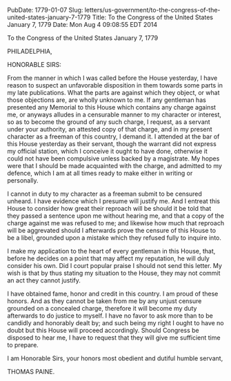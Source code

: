 PubDate: 1779-01-07
Slug: letters/us-government/to-the-congress-of-the-united-states-january-7-1779
Title: To the Congress of the United States  January 7, 1779
Date: Mon Aug  4 09:08:55 EDT 2014

   To the Congress of the United States  January 7, 1779

   PHILADELPHIA,

   HONORABLE SIRS:

   From the manner in which I was called before the House yesterday, I have
   reason to suspect an unfavorable disposition in them towards some parts in
   my late publications. What the parts are against which they object, or
   what those objections are, are wholly unknown to me. If any gentleman has
   presented any Memorial to this House which contains any charge against me,
   or anyways alludes in a censurable manner to my character or interest, so
   as to become the ground of any such charge, I request, as a servant under
   your authority, an attested copy of that charge, and in my present
   character as a freeman of this country, I demand it. I attended at the bar
   of this House yesterday as their servant, though the warrant did not
   express my official station, which I conceive it ought to have done,
   otherwise it could not have been compulsive unless backed by a magistrate.
   My hopes were that I should be made acquainted with the charge, and
   admitted to my defence, which I am at all times ready to make either in
   writing or personally.

   I cannot in duty to my character as a freeman submit to be censured
   unheard. I have evidence which I presume will justify me. And I entreat
   this House to consider how great their reproach will be should it be told
   that they passed a sentence upon me without hearing me, and that a copy of
   the charge against me was refused to me; and likewise how much that
   reproach will be aggrevated should I afterwards prove the censure of this
   House to be a libel, grounded upon a mistake which they refused fully to
   inquire into.

   I make my application to the heart of every gentleman in this House, that,
   before he decides on a point that may affect my reputation, he will duly
   consider his own. Did I court popular praise I should not send this
   letter. My wish is that by thus stating my situation to the House, they
   may not commit an act they cannot justify.

   I have obtained fame, honor and credit in this country. I am proud of
   these honors. And as they cannot be taken from me by any unjust censure
   grounded on a concealed charge, therefore it will become my duty
   afterwards to do justice to myself. I have no favor to ask more than to be
   candidly and honorably dealt by; and such being my right I ought to have
   no doubt but this House will proceed accordingly. Should Congress be
   disposed to hear me, I have to request that they will give me sufficient
   time to prepare.

   I am Honorable Sirs, your honors most obedient and dutiful humble servant,

   THOMAS PAINE.

    
